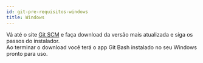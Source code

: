 ```yaml
---
id: git-pre-requisitos-windows
title: Windows
---
```


Vá até o site [Git SCM](https://git-scm.com/downloads) e faça download da versão mais atualizada e siga os passos do instalador.<br>
Ao terminar o download você terá o app Git Bash instalado no seu Windows pronto para uso.

